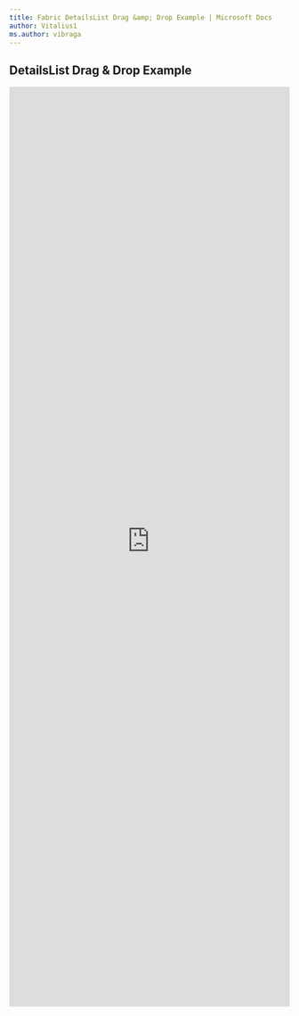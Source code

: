 ```yaml
---
title: Fabric DetailsList Drag &amp; Drop Example | Microsoft Docs
author: Vitalius1
ms.author: vibraga
---
```


## DetailsList Drag &amp; Drop Example

<iframe 
    title='DetailsList Drag &amp; Drop Example'
    src='https://fabricweb.z5.web.core.windows.net/pr-deploy-site/refs/heads/master/fabric-website-resources/dist/index.html#/examples/detailslist/draganddrop?docsExample=true'
    frameborder='no'
    height='1650'
    style='width: 100%;'
>